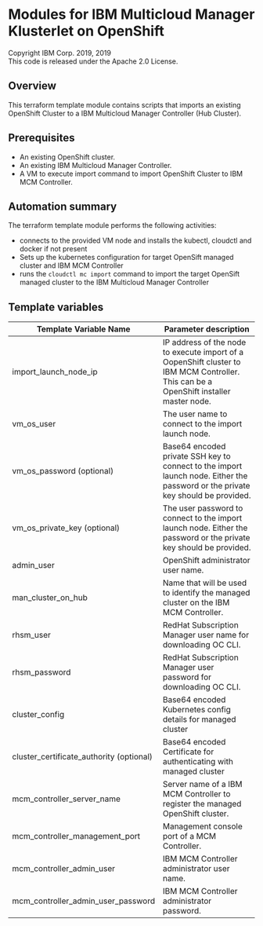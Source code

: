 # Modules for IBM Multicloud Manager Klusterlet on OpenShift
Copyright IBM Corp. 2019, 2019 \
This code is released under the Apache 2.0 License.

## Overview
 This terraform template module contains scripts that imports an existing OpenShift Cluster to a IBM Multicloud Manager Controller (Hub Cluster).

## Prerequisites
* An existing OpenShift cluster.
* An existing IBM Multicloud Manager Controller.
* A VM to execute import command to import OpenShift Cluster to IBM MCM Controller.

## Automation summary
The terraform template module performs the following activities:
* connects to the provided VM node and installs the kubectl, cloudctl and docker if not present 
* Sets up the kubernetes configuration for target OpenSift managed cluster and IBM MCM Controller
* runs the `cloudctl mc import` command to import the target OpenSift managed cluster to the IBM Multicloud Manager Controller

## Template variables
Template Variable Name                                        | Parameter description
------------------------------------------------------|------------------------------------------------------------------
import_launch_node_ip| IP address of the node to execute import of a OopenShift cluster to IBM MCM Controller. This can be a OpenShift installer master node.
vm_os_user | The user name to connect to the import launch node.
vm_os_password (optional)| Base64 encoded private SSH key to connect to the import launch node. Either the password or the private key should be provided.
vm_os_private_key (optional)| The user password to connect to the import launch node. Either the password or the private key should be provided.
admin_user| OpenShift administrator user name.
man_cluster_on_hub | Name that will be used to identify the managed cluster on the IBM MCM Controller.
rhsm_user | RedHat Subscription Manager user name for downloading OC CLI.
rhsm_password | RedHat Subscription Manager user password for downloading OC CLI.
cluster_config | Base64 encoded Kubernetes config details for managed cluster
cluster_certificate_authority (optional) | Base64 encoded Certificate for authenticating with managed cluster
mcm_controller_server_name | Server name of a IBM MCM Controller to register the managed OpenShift cluster.
mcm_controller_management_port | Management console port of a MCM Controller.
mcm_controller_admin_user | IBM MCM Controller administrator user name.
mcm_controller_admin_user_password | IBM MCM Controller administrator password.

